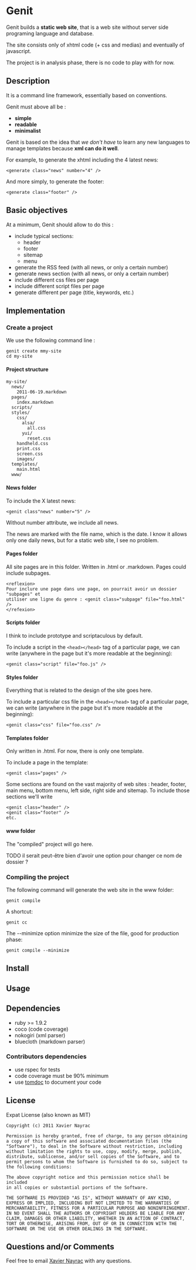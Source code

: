 Genit
================

Genit builds a **static web site**, that is a web site without server side programing language
and database.

The site consists only of xhtml code (+ css and medias) and eventually of javascript.

The project is in analysis phase, there is no code to play with for now.

Description
-----------

It is a command line framework, essentially based on conventions.

Genit must above all be :

  + **simple**
  + **readable**
  + **minimalist**

Genit is based on the idea that *we don't have* to learn any new languages to manage templates
because **xml can do it well**.

For example, to generate the xhtml including the 4 latest news:

    <generate class="news" number="4" />

And more simply, to generate the footer:

    <generate class="footer" />

Basic objectives
----------------

At a minimum, Genit should allow to do this :

  + include typical sections:
    - header
    - footer
    - sitemap
    - menu
  + generate the RSS feed (with all news, or only a certain number)
  + generate news section (with all news, or only a certain number)
  + include different css files per page
  + include different script files per page
  + generate different <meta> per page (title, keywords, etc.)

Implementation
--------------

### Create a project

We use the following command line :

    genit create mmy-site
    cd my-site

#### Project structure

    my-site/
      news/
        2011-06-19.markdown
      pages/
        index.markdown
      scripts/
      styles/
        css/
          alsa/
            all.css
          yui/
            reset.css
        handheld.css
        print.css
        screen.css
        images/
      templates/
        main.html
      www/

#### News folder

To include the X latest news:

    <genit class"news" number="5" />

Without number attribute, we include all news.

The news are marked with the file name, which is the date. 
I know it allows only one daily news, but for a static web site, I see
no problem.

#### Pages folder

All site pages are in this folder. Written in .html or .markdown.
Pages could include subpages.

    <reflexion>
    Pour inclure une page dans une page, on pourrait avoir un dossier "subpages" et
    utiliser une ligne du genre : <genit class="subpage" file="foo.html" />
    </refexion>



#### Scripts folder

I think to include prototype and scriptaculous by default.

To include a script in the `<head></head>` tag of a particular page,
we can write (anywhere in the page but it's more readable at the beginning):

    <genit class="script" file="foo.js" />


#### Styles folder

Everything that is related to the design of the site goes here.

To include a particular css file in the `<head></head>` tag of a particular page,
we can write (anywhere in the page but it's more readable at the beginning):

    <genit class="css" file="foo.css" />

#### Templates folder

Only written in .html.
For now, there is only one template.

To include a page in the template:

    <genit class="pages" />

Some sections are found on the vast majority of web sites : header, footer,
main menu, bottom menu, left side, right side and sitemap. To include those
sections we'll write

    <genit class="header" />
    <genit class="footer" />
    etc.

#### www folder

The "compiled" project will go here.

TODO il serait peut-être bien d'avoir une option pour changer ce nom de dossier ?

### Compiling the project

The following command will generate the web site in the www folder:

    genit compile

A shortcut:

    genit cc

The --minimize option minimize the size of the file, good for production phase:

    genit compile --minimize

Install
-------------------------

Usage
--------------------------

Dependencies
--------------------------

  * ruby >= 1.9.2
  * coco (code coverage)
  * nokogiri (xml parser)
  * bluecloth (markdown parser)

### Contributors dependencies

  * use rspec for tests
  * code coverage must be 90% minimum
  * use [tomdoc](http://tomdoc.org/) to document your code


License
--------------------------

Expat License (also known as MIT)

    Copyright (c) 2011 Xavier Nayrac

    Permission is hereby granted, free of charge, to any person obtaining
    a copy of this software and associated documentation files (the
    "Software"), to deal in the Software without restriction, including
    without limitation the rights to use, copy, modify, merge, publish,
    distribute, sublicense, and/or sell copies of the Software, and to
    permit persons to whom the Software is furnished to do so, subject to
    the following conditions:

    The above copyright notice and this permission notice shall be included
    in all copies or substantial portions of the Software.

    THE SOFTWARE IS PROVIDED "AS IS", WITHOUT WARRANTY OF ANY KIND,
    EXPRESS OR IMPLIED, INCLUDING BUT NOT LIMITED TO THE WARRANTIES OF
    MERCHANTABILITY, FITNESS FOR A PARTICULAR PURPOSE AND NONINFRINGEMENT.
    IN NO EVENT SHALL THE AUTHORS OR COPYRIGHT HOLDERS BE LIABLE FOR ANY
    CLAIM, DAMAGES OR OTHER LIABILITY, WHETHER IN AN ACTION OF CONTRACT,
    TORT OR OTHERWISE, ARISING FROM, OUT OF OR IN CONNECTION WITH THE
    SOFTWARE OR THE USE OR OTHER DEALINGS IN THE SOFTWARE.


Questions and/or Comments
--------------------------

Feel free to email [Xavier Nayrac](mailto:xavier.nayrac@gmail.com)
with any questions.
